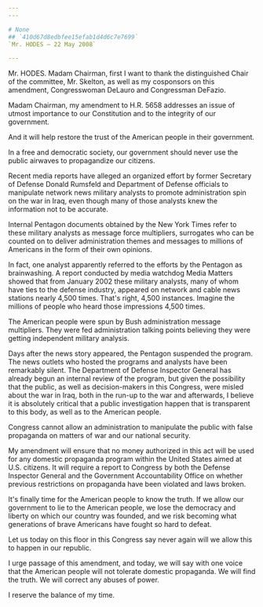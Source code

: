 ```yaml
---
---

# None
## `410d67d8edbfee15efab1d4d6c7e7699`
`Mr. HODES — 22 May 2008`

---
```



Mr. HODES. Madam Chairman, first I want to thank the distinguished 
Chair of the committee, Mr. Skelton, as well as my cosponsors on this 
amendment, Congresswoman DeLauro and Congressman DeFazio.

Madam Chairman, my amendment to H.R. 5658 addresses an issue of 
utmost importance to our Constitution and to the integrity of our 
government.



And it will help restore the trust of the American people in their 
government.

In a free and democratic society, our government should never use the 
public airwaves to propagandize our citizens.

Recent media reports have alleged an organized effort by former 
Secretary of Defense Donald Rumsfeld and Department of Defense 
officials to manipulate network news military analysts to promote 
administration spin on the war in Iraq, even though many of those 
analysts knew the information not to be accurate.

Internal Pentagon documents obtained by the New York Times refer to 
these military analysts as message force multipliers, surrogates who 
can be counted on to deliver administration themes and messages to 
millions of Americans in the form of their own opinions.

In fact, one analyst apparently referred to the efforts by the 
Pentagon as brainwashing. A report conducted by media watchdog Media 
Matters showed that from January 2002 these military analysts, many of 
whom have ties to the defense industry, appeared on network and cable 
news stations nearly 4,500 times. That's right, 4,500 instances. 
Imagine the millions of people who heard those impressions 4,500 times.

The American people were spun by Bush administration message 
multipliers. They were fed administration talking points believing they 
were getting independent military analysis.

Days after the news story appeared, the Pentagon suspended the 
program. The news outlets who hosted the programs and analysts have 
been remarkably silent. The Department of Defense Inspector General has 
already begun an internal review of the program, but given the 
possibility that the public, as well as decision-makers in this 
Congress, were misled about the war in Iraq, both in the run-up to the 
war and afterwards, I believe it is absolutely critical that a public 
investigation happen that is transparent to this body, as well as to 
the American people.

Congress cannot allow an administration to manipulate the public with 
false propaganda on matters of war and our national security.

My amendment will ensure that no money authorized in this act will be 
used for any domestic propaganda program within the United States aimed 
at U.S. citizens. It will require a report to Congress by both the 
Defense Inspector General and the Government Accountability Office on 
whether previous restrictions on propaganda have been violated and laws 
broken.

It's finally time for the American people to know the truth. If we 
allow our government to lie to the American people, we lose the 
democracy and liberty on which our country was founded, and we risk 
becoming what generations of brave Americans have fought so hard to 
defeat.

Let us today on this floor in this Congress say never again will we 
allow this to happen in our republic.

I urge passage of this amendment, and today, we will say with one 
voice that the American people will not tolerate domestic propaganda. 
We will find the truth. We will correct any abuses of power.

I reserve the balance of my time.